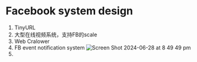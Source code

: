 # Facebook system design
1. TinyURL
1. 大型在线视频系统，支持FB的scale
2. Web Cralower
3. FB event notification system
   ![Screen Shot 2024-06-28 at 8 49 49 pm](https://github.com/toextendmylimits/Meta_Coding/assets/10056698/f35b66ec-93cf-460a-99e8-516bdb5b72b8)
4. 

